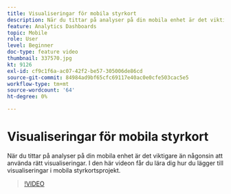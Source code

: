 ```yaml
---
title: Visualiseringar för mobila styrkort
description: När du tittar på analyser på din mobila enhet är det viktigare än någonsin att använda rätt visualiseringar. I den här videon får du lära dig hur du lägger till visualiseringar i mobila styrkortsprojekt.
feature: Analytics Dashboards
topic: Mobile
role: User
level: Beginner
doc-type: feature video
thumbnail: 337570.jpg
kt: 9126
exl-id: cf9c1f6a-ac07-42f2-be57-305006de86cd
source-git-commit: 84984ad9bf65cfc69117e40ac0e0cfe503cac5e5
workflow-type: tm+mt
source-wordcount: '64'
ht-degree: 0%

---
```


# Visualiseringar för mobila styrkort

När du tittar på analyser på din mobila enhet är det viktigare än någonsin att använda rätt visualiseringar. I den här videon får du lära dig hur du lägger till visualiseringar i mobila styrkortsprojekt.

>[!VIDEO](https://video.tv.adobe.com/v/337570/?quality=12&learn=on)
